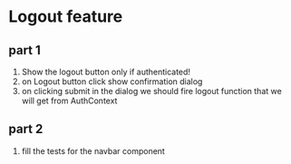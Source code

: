 # Logout feature

<!-- In navbar component -->

## part 1

1. Show the logout button only if authenticated!
2. on Logout button click show confirmation dialog
3. on clicking submit in the dialog we should fire logout function that we will get from
   AuthContext

## part 2

1. fill the tests for the navbar component
